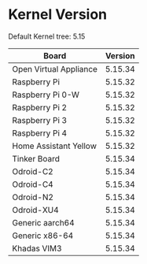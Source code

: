 
# Kernel Version

Default Kernel tree: 5.15

| Board | Version |
|-------|---------|
| Open Virtual Appliance | 5.15.34 |
| Raspberry Pi | 5.15.32 |
| Raspberry Pi 0-W | 5.15.32 |
| Raspberry Pi 2 | 5.15.32 |
| Raspberry Pi 3 | 5.15.32 |
| Raspberry Pi 4 | 5.15.32 |
| Home Assistant Yellow | 5.15.32 |
| Tinker Board | 5.15.34 |
| Odroid-C2 | 5.15.34 |
| Odroid-C4 | 5.15.34 |
| Odroid-N2 | 5.15.34 |
| Odroid-XU4 | 5.15.34 |
| Generic aarch64 | 5.15.34 |
| Generic x86-64 | 5.15.34 |
| Khadas VIM3 | 5.15.34 |
